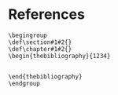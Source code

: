 # References

```{raw} latex
\begingroup
\def\section#1#2{}
\def\chapter#1#2{}
\begin{thebibliography}{1234}
```

```{bibliography}
```

```{raw} latex
\end{thebibliography}
\endgroup
```

